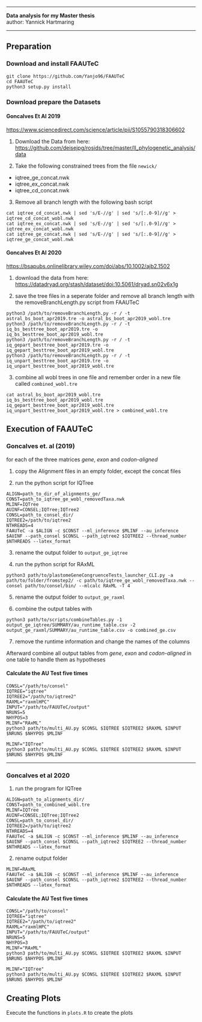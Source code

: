 ***
**Data analysis for my Master thesis**\
author: Yannick Hartmaring
***


## Preparation
### Download and install FAAUTeC
```
git clone https://github.com/Yanjo96/FAAUTeC
cd FAAUTeC
python3 setup.py install
```


### Download prepare the Datasets
#### Goncalves Et Al 2019
https://www.sciencedirect.com/science/article/pii/S1055790318306602

1. Download the Data from here: https://github.com/deisejpg/rosids/tree/master/II_phylogenetic_analysis/data

2. Take the following constrained trees from the file `newick/`
  - iqtree_ge_concat.nwk
  - iqtree_ex_concat.nwk
  - iqtree_cd_concat.nwk

3. Remove all branch length with the following bash script
```
cat iqtree_cd_concat.nwk | sed 's/E-//g' | sed 's/[:.0-9]//g' > iqtree_cd_concat_wobl.nwk
cat iqtree_ex_concat.nwk | sed 's/E-//g' | sed 's/[:.0-9]//g' > iqtree_ex_concat_wobl.nwk
cat iqtree_ge_concat.nwk | sed 's/E-//g' | sed 's/[:.0-9]//g' > iqtree_ge_concat_wobl.nwk
```

#### Goncalves Et Al 2020
https://bsapubs.onlinelibrary.wiley.com/doi/abs/10.1002/ajb2.1502

1. download the data from here:\
https://datadryad.org/stash/dataset/doi:10.5061/dryad.sn02v6x1g

2. save the tree files in a seperate folder and remove all branch length with the removeBranchLength.py script from FAAUTeC
```
python3 /path/to/removeBranchLength.py -r / -t astral_bs_boot_apr2019.tre -o astral_bs_boot_apr2019_wobl.tre
python3 /path/to/removeBranchLength.py -r / -t iq_bs_besttree_boot_apr2019.tre -o iq_bs_besttree_boot_apr2019_wobl.tre
python3 /path/to/removeBranchLength.py -r / -t iq_gepart_besttree_boot_apr2019.tre -o iq_gepart_besttree_boot_apr2019_wobl.tre
python3 /path/to/removeBranchLength.py -r / -t iq_unpart_besttree_boot_apr2019.tre -o iq_unpart_besttree_boot_apr2019_wobl.tre
```

3. combine all wobl trees in one file and remember order in a new file called `combined_wobl.tre`
```
cat astral_bs_boot_apr2019_wobl.tre iq_bs_besttree_boot_apr2019_wobl.tre iq_gepart_besttree_boot_apr2019_wobl.tre iq_unpart_besttree_boot_apr2019_wobl.tre > combined_wobl.tre
```

## Execution of FAAUTeC
### Goncalves et. al (2019)
for each of the three matrices _gene_, _exon_ and _codon-aligned_
  1. copy the Alignment files in an empty folder, except the concat files

  2. run the python script for IQTree
  ```
  ALIGN=path_to_dir_of_alignments_ge/
  CONST=path_to_iqtree_ge_wobl_removedTaxa.nwk
  MLINF=IQTree
  AUINF=CONSEL;IQTree;IQTree2
  CONSL=path_to_consel_dir/
  IQTREE2=/path/to/iqtree2
  NTHREADS=4
  FAAUTeC -a $ALIGN -c $CONST --ml_inference $MLINF --au_inference $AUINF --path_consel $CONSL --path_iqtree2 $IQTREE2 --thread_number $NTHREADS --latex_format
  ```

  3. rename the output folder to `output_ge_iqtree`

  4. run the python script for RAxML
  ```
  python3 path/to/plastomeGeneCongruenceTests_launcher_CLI.py -a path/to/folder/fromstep2/ -c path/to/iqtree_ge_wobl_removedTaxa.nwk --consel path/to/consel/bin/ --mlcalc RAxML -T 4
  ```

  5. rename the output folder to `output_ge_raxml`

  6. combine the output tables with
  ```
  python3 path/to/scripts/combineTables.py -1 output_ge_iqtree/SUMMARY/au_runtime_table.csv -2 output_ge_raxml/SUMMARY/au_runtime_table.csv -o combined_ge.csv
  ```

  7. remove the runtime information and change the names of the columns

Afterward combine all output tables from _gene_, _exon_ and _codon-aligned_ in one table to handle them as hypotheses

#### Calculate the AU Test five times
```
CONSL="/path/to/consel"
IQTREE="iqtree"
IQTREE2="/path/to/iqtree2"
RAXML="raxmlHPC"
INPUT="/path/to/FAUUTeC/output"
NRUNS=5
NHYPOS=3
MLINF="RAxML"
python3 path/to/multi_AU.py $CONSL $IQTREE $IQTREE2 $RAXML $INPUT $NRUNS $NHYPOS $MLINF

MLINF="IQTree"
python3 path/to/multi_AU.py $CONSL $IQTREE $IQTREE2 $RAXML $INPUT $NRUNS $NHYPOS $MLINF
```
---------

### Goncalves et al 2020

1. run the program for IQTree
```
ALIGN=path_to_alignments_dir/
CONST=path_to_combined_wobl.tre
MLINF=IQTree
AUINF=CONSEL;IQTree;IQTree2
CONSL=path_to_consel_dir/
IQTREE2=/path/to/iqtree2
NTHREADS=4
FAAUTeC -a $ALIGN -c $CONST --ml_inference $MLINF --au_inference $AUINF --path_consel $CONSL --path_iqtree2 $IQTREE2 --thread_number $NTHREADS --latex_format
```
2. rename output folder
```
MLINF=RAxML
FAAUTeC -a $ALIGN -c $CONST --ml_inference $MLINF --au_inference $AUINF --path_consel $CONSL --path_iqtree2 $IQTREE2 --thread_number $NTHREADS --latex_format
```

#### Calculate the AU Test five times
```
CONSL="/path/to/consel"
IQTREE="iqtree"
IQTREE2="/path/to/iqtree2"
RAXML="raxmlHPC"
INPUT="/path/to/FAUUTeC/output"
NRUNS=5
NHYPOS=3
MLINF="RAxML"
python3 path/to/multi_AU.py $CONSL $IQTREE $IQTREE2 $RAXML $INPUT $NRUNS $NHYPOS $MLINF

MLINF="IQTree"
python3 path/to/multi_AU.py $CONSL $IQTREE $IQTREE2 $RAXML $INPUT $NRUNS $NHYPOS $MLINF
```

## Creating Plots
Execute the functions in `plots.R` to create the plots 
